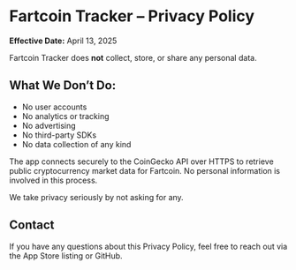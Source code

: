 # Fartcoin Tracker – Privacy Policy

**Effective Date:** April 13, 2025

Fartcoin Tracker does **not** collect, store, or share any personal data.

## What We Don’t Do:
- No user accounts  
- No analytics or tracking  
- No advertising  
- No third-party SDKs  
- No data collection of any kind

The app connects securely to the CoinGecko API over HTTPS to retrieve public cryptocurrency market data for Fartcoin. No personal information is involved in this process.

We take privacy seriously by not asking for any.

## Contact

If you have any questions about this Privacy Policy, feel free to reach out via the App Store listing or GitHub.
